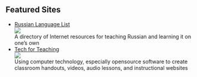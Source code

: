 ## Featured Sites

<ul class="tiles">
  <li><a href="https://russian-language-list.nuhub.net">
    Russian Language List</a>
    <div>
      <img src="https://russian-language-list.nuhub.net/assets/images/petersburg-1200x500.jpg">
    </div>
    A directory of Internet resources for teaching Russian and learning it on one’s own
    </li>
  <li><a href="https://tech-for-teaching.nuhub.net">
    Tech for Teaching</a>
    <div>
      <img src="https://tech-for-teaching.nuhub.net/assets/images/title/image.png">
    </div>
    Using computer technology, especially opensource software to create classroom handouts,
    videos, audio lessons, and instructional websites
    </li>
</ul>
